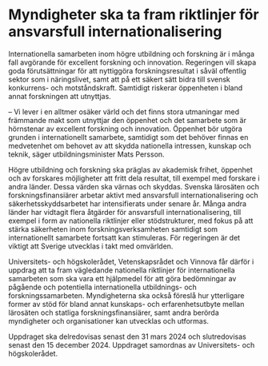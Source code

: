 # Myndigheter ska ta fram riktlinjer för ansvarsfull internationalisering

Internationella samarbeten inom högre utbildning och forskning är i många fall avgörande för excellent forskning och innovation. Regeringen vill skapa goda förutsättningar för att nyttiggöra forskningsresultat i såväl offentlig sektor som i näringslivet, samt att på ett säkert sätt bidra till svensk konkurrens- och motståndskraft. Samtidigt riskerar öppenheten i bland annat forskningen att utnyttjas.

– Vi lever i en alltmer osäker värld och det finns stora utmaningar med främmande makt som utnyttjar den öppenhet och det samarbete som är hörnstenar av excellent forskning och innovation. Öppenhet bör utgöra grunden i internationellt samarbete, samtidigt som det behöver finnas en medvetenhet om behovet av att skydda nationella intressen, kunskap och teknik, säger utbildningsminister Mats Persson.

Högre utbildning och forskning ska präglas av akademisk frihet, öppenhet och av forskares möjligheter att fritt dela resultat, till exempel med forskare i andra länder. Dessa värden ska värnas och skyddas. Svenska lärosäten och forskningsfinansiärer arbetar aktivt med ansvarsfull internationalisering och säkerhetsskyddsarbetet har intensifierats under senare år. Många andra länder har vidtagit flera åtgärder för ansvarsfull internationalisering, till exempel i form av nationella riktlinjer eller stödstrukturer, med fokus på att stärka säkerheten inom forskningsverksamheten samtidigt som internationellt samarbete fortsatt kan stimuleras. För regeringen är det viktigt att Sverige utvecklas i takt med omvärlden.

Universitets- och högskolerådet, Vetenskapsrådet och Vinnova får därför i uppdrag att ta fram vägledande nationella riktlinjer för internationella samarbeten som ska vara ett hjälpmedel för att göra bedömningar av pågående och potentiella internationella utbildnings- och forskningssamarbeten. Myndigheterna ska också föreslå hur ytterligare former av stöd för bland annat kunskaps- och erfarenhetsutbyte mellan lärosäten och statliga forskningsfinansiärer, samt andra berörda myndigheter och organisationer kan utvecklas och utformas.

Uppdraget ska delredovisas senast den 31 mars 2024 och slutredovisas senast den 15 december 2024. Uppdraget samordnas av Universitets- och högskolerådet.

